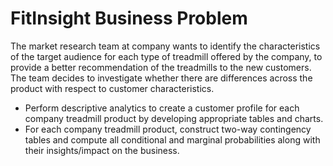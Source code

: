 # FitInsight Business Problem

The market research team at company wants to identify the characteristics of the target audience for each type of treadmill offered by the company, to provide a better recommendation of the treadmills to the new customers. The team decides to investigate whether there are differences across the product with respect to customer characteristics.
- Perform descriptive analytics to create a customer profile for each company treadmill product by developing appropriate tables and charts.
- For each company treadmill product, construct two-way contingency tables and compute all conditional and marginal probabilities along with their insights/impact on the business.
